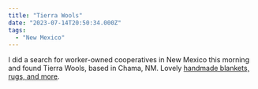 ```yaml
---
title: "Tierra Wools"
date: "2023-07-14T20:50:34.000Z"
tags: 
  - "New Mexico"
---
```


I did a search for worker-owned cooperatives in New Mexico this morning and found Tierra Wools, based in Chama, NM. Lovely [handmade blankets, rugs, and more](https://www.handweavers.com/shop?category=Home+Goods).
